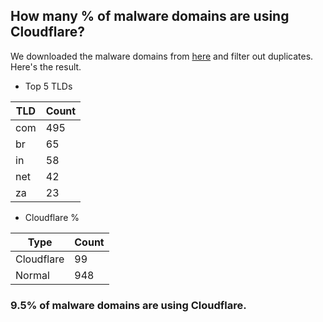 ## How many % of malware domains are using Cloudflare?


We downloaded the malware domains from [here](https://urlhaus.abuse.ch) and filter out duplicates.
Here's the result.


[//]: # (start replacement)


- Top 5 TLDs

| TLD | Count |
| --- | --- |
| com | 495 |
| br | 65 |
| in | 58 |
| net | 42 |
| za | 23 |


- Cloudflare %

| Type | Count |
| --- | --- |
| Cloudflare | 99 |
| Normal | 948 |


### 9.5% of malware domains are using Cloudflare.